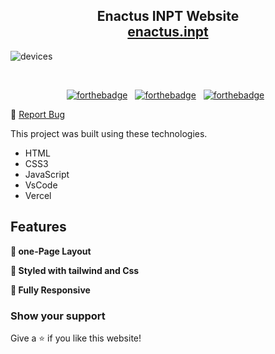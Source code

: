 <h2 align="center">
  Enactus INPT Website <br/>
  <a href="https://enactus-inpt.vercel.app/" target="_blank">enactus.inpt</a>
</h2>


![devices](https://user-images.githubusercontent.com/92301300/200177969-40523146-4af3-4628-b508-91f509d7141e.png)


<br/>

<center>

[![forthebadge](https://forthebadge.com/images/badges/built-with-love.svg)](https://forthebadge.com) &nbsp;
[![forthebadge](https://forthebadge.com/images/badges/made-with-javascript.svg)](https://forthebadge.com) &nbsp;
[![forthebadge](https://forthebadge.com/images/badges/open-source.svg)](https://forthebadge.com) &nbsp;


</center>

 🔹
    <a href="https://github.com/taouchikhtkhouloud/Enactus-inpt/issues">Report Bug</a> &nbsp; &nbsp;
    








This project was built using these technologies.

- HTML
- CSS3
- JavaScript
- VsCode
- Vercel

## Features

**📖 one-Page Layout**

**🎨 Styled with tailwind and Css**

**📱 Fully Responsive**


### Show your support

Give a ⭐ if you like this website!
